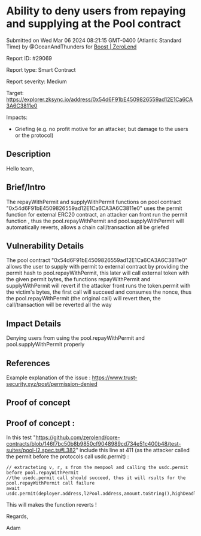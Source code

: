 
# Ability to deny users from repaying and supplying at the Pool contract

Submitted on Wed Mar 06 2024 08:21:15 GMT-0400 (Atlantic Standard Time) by @OceanAndThunders for [Boost | ZeroLend](https://immunefi.com/bounty/zerolend-boost/)

Report ID: #29069

Report type: Smart Contract

Report severity: Medium

Target: https://explorer.zksync.io/address/0x54d6F91bE4509826559ad12E1Ca6CA3A6C3811e0

Impacts:
- Griefing (e.g. no profit motive for an attacker, but damage to the users or the protocol)

## Description
Hello team,

## Brief/Intro
The repayWithPermit and supplyWithPermit functions on pool contract "0x54d6F91bE4509826559ad12E1Ca6CA3A6C3811e0" uses the permit function for external ERC20 contract, an attacker can front run the permit function , thus the pool.repayWithPermit and pool.supplyWithPermit will automatically reverts, allows a chain call/transaction all be griefed 

## Vulnerability Details
The pool contract "0x54d6F91bE4509826559ad12E1Ca6CA3A6C3811e0" allows the user to supply with permit to external contract by providing the permit hash to pool.repayWithPermit, this later will call external token with the given permit bytes, 
the functions repayWithPermit and supplyWithPermit will revert if the attacker front runs the token.permit with the victim's bytes, the first call will succeed and consumes the nonce, thus the pool.repayWithPermit (the original call) will revert then, the call/transaction will be reverted all the way

## Impact Details
Denying users from using the pool.repayWithPermit and pool.supplyWithPermit properly

## References
Example explanation of the issue : https://www.trust-security.xyz/post/permission-denied

        
## Proof of concept
## Proof of concept :

In this test "https://github.com/zerolend/core-contracts/blob/146f7bc50b8b9850cf9048989cd734e51c400b48/test-suites/pool-l2.spec.ts#L382" include this line at 411 (as the attacker called the permit before the protocols call usdc.permit) :


```
// extracteting v, r, s from the mempool and calling the usdc.permit before pool.repayWithPermit
//the usedc.permit call should succeed, thus it will rsults for the pool.repayWithPermit call failure
await usdc.permit(deployer.address,l2Pool.address,amount.toString(),highDeadline,v,r,s);
```

This will makes the function reverts !


Regards,

Adam